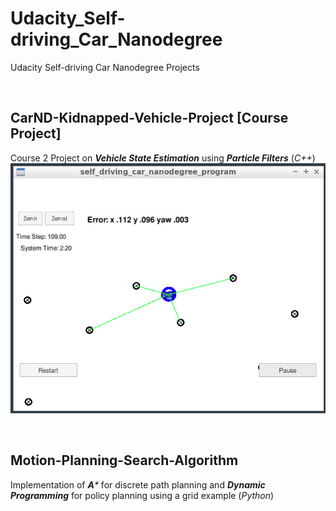 # Udacity_Self-driving_Car_Nanodegree
Udacity Self-driving Car Nanodegree Projects 

</br> <!--blank line-->

## CarND-Kidnapped-Vehicle-Project [Course Project]
Course 2 Project on _**Vehicle State Estimation**_ using _**Particle Filters**_ (_C++_)
![Kidnapped Car Project Illustration](/CarND-Kidnapped-Vehicle-Project/Kidnapped-car-project-illustration.png)

</br> <!--blank line-->

## Motion-Planning-Search-Algorithm 
Implementation of _**A***_ for discrete path planning and _**Dynamic Programming**_ for policy planning using a grid example (_Python_)

